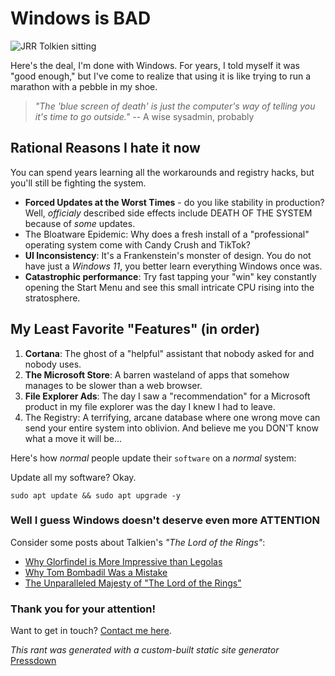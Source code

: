 # Windows is BAD

![JRR Tolkien sitting](/images/evil-windows.jpg)

Here's the deal, I'm done with Windows. For years, I told myself it was "good enough," but I've come to realize that using it is like trying to run a marathon with a pebble in my shoe.

> _"The 'blue screen of death' is just the computer's way of telling you it's time to go outside."_ 
> -- A wise sysadmin, probably

## Rational Reasons I hate it now

You can spend years learning all the workarounds and registry hacks,
but you'll still be fighting the system. 

- **Forced Updates at the Worst Times** - do you like stability in production? Well, _officialy_ described side effects include DEATH OF THE SYSTEM because of _some_ updates. 
- The Bloatware Epidemic: Why does a fresh install of a "professional" operating system come with Candy Crush and TikTok? 
- **UI Inconsistency**: It's a Frankenstein's monster of design. You do not have just a _Windows 11_, you better learn everything Windows once was.
- **Catastrophic performance**: Try fast tapping your "win" key constantly opening the Start Menu and see this small intricate CPU rising into the stratosphere.


## My Least Favorite "Features" (in order)

1. **Cortana**: The ghost of a "helpful" assistant that nobody asked for and nobody uses.
2. **The Microsoft Store**: A barren wasteland of apps that somehow manages to be slower than a web browser.
3. **File Explorer Ads**: The day I saw a "recommendation" for a Microsoft product in my file explorer was the day I knew I had to leave.
4. The Registry: A terrifying, arcane database where one wrong move can send your entire system into oblivion. And believe me you DON'T know what a move it will be...

Here's how _normal_ people update their `software` on a _normal_ system:

Update all my software? Okay.
```
sudo apt update && sudo apt upgrade -y
```

### Well I guess Windows doesn't deserve even more ATTENTION 

Consider some posts about Talkien's _"The Lord of the Rings"_:

- [Why Glorfindel is More Impressive than Legolas](/blog/glorfindel)
- [Why Tom Bombadil Was a Mistake](/blog/tom)
- [The Unparalleled Majesty of "The Lord of the Rings"](/blog/majesty)

### Thank you for your attention!

Want to get in touch? [Contact me here](/contact).

_This rant was generated with a custom-built static site generator_ [Pressdown](https://github.com/greetingromansoldier/Pressdown)
